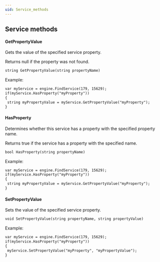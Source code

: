 ```yaml
---
uid: Service_methods
---
```


## Service methods

#### GetPropertyValue

Gets the value of the specified service property.

Returns null if the property was not found.

```txt
string GetPropertyValue(string propertyName)
```

Example:

```txt
var myService = engine.FindService(179, 15629);
if(myService.HasProperty("myProperty"))
{
 string myPropertyValue = myService.GetPropertyValue("myProperty");
}
```

#### HasProperty

Determines whether this service has a property with the specified property name.

Returns true if the service has a property with the specified name.

```txt
bool HasProperty(string propertyName)
```

Example:

```txt
var myService = engine.FindService(179, 15629);
if(myService.HasProperty("myProperty"))
{
 string myPropertyValue = myService.GetPropertyValue("myProperty");
}
```

#### SetPropertyValue

Sets the value of the specified service property.

```txt
void SetPropertyValue(string propertyName, string propertyValue)
```

Example:

```txt
var myService = engine.FindService(179, 15629);
if(myService.HasProperty("myProperty"))
{
 myService.SetPropertyValue("myProperty", "myPropertyValue");
}
```
